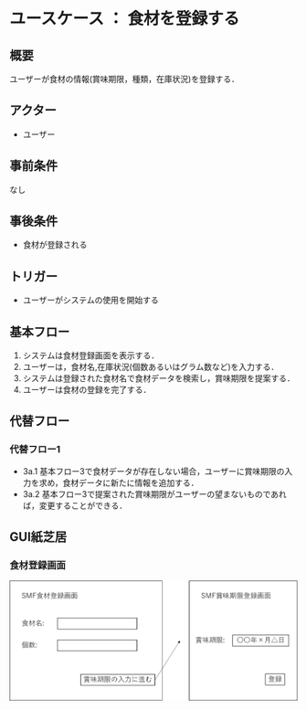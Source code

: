 # ユースケース ： 食材を登録する

## 概要
ユーザーが食材の情報(賞味期限，種類，在庫状況)を登録する．

## アクター
- ユーザー

## 事前条件
なし

## 事後条件
- 食材が登録される

## トリガー
- ユーザーがシステムの使用を開始する

## 基本フロー
1. システムは食材登録画面を表示する．
2. ユーザーは，食材名,在庫状況(個数あるいはグラム数など)を入力する．
3. システムは登録された食材名で食材データを検索し，賞味期限を提案する．
4. ユーザーは食材の登録を完了する．

## 代替フロー
### 代替フロー1
- 3a.1 基本フロー3で食材データが存在しない場合，ユーザーに賞味期限の入力を求め，食材データに新たに情報を追加する．
- 3a.2 基本フロー3で提案された賞味期限がユーザーの望まないものであれば，変更することができる．

## GUI紙芝居
### 食材登録画面
<img src="img/register.png" width="%">
